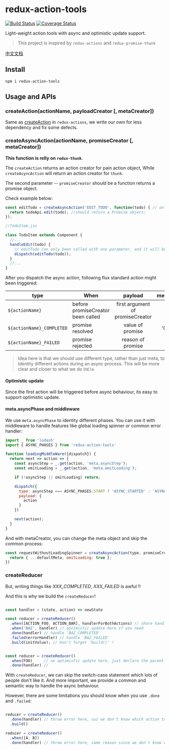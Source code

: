 # redux-action-tools

[![Build Status](https://travis-ci.org/kpaxqin/redux-action-tools.svg?branch=master)](https://travis-ci.org/kpaxqin/redux-action-tools)
[![Coverage Status](https://coveralls.io/repos/github/kpaxqin/redux-action-tools/badge.svg?branch=master)](https://coveralls.io/github/kpaxqin/redux-action-tools?branch=master)

Light-weight action tools with async and optimistic update support.

> This project is inspired by `redux-actions` and `redux-promise-thunk`

[中文文档](https://github.com/kpaxqin/redux-action-tools/blob/master/README_zh_CN.MD)

## Install
`npm i redux-action-tools`

## Usage and APIs

### createAction(actionName, payloadCreator [, metaCreator])

Same as [createAction](https://github.com/acdlite/redux-actions#createactiontype-payloadcreator--identity-metacreator) in `redux-actions`, we write our own for less dependency and fix some defects.

### createAsyncAction(actionName, promiseCreator [, metaCreator])

**This function is relly on `redux-thunk`**.

The `createAction` returns an action creator for pain action object, While `createAsyncAction` will return an action creator for `thunk`.

The second parameter -- `promiseCreator` should be a function returns a promise object.

Check example below:

```js
const editTodo = createAsyncAction('EDIT_TODO', function(todo) { // only one argument here
  return todoApi.edit(todo); //should return a Promise object;
});

//TodoItem.jsx

class TodoItem extends Component {
  //...
  handleEdit(todo) {
    // editTodo can only been called with one parameter, and it will be passed to the promiseCreator
    dispatch(editTodo(todo));
  }
  //...
}
```

After you dispatch the async action, following flux standard action might been triggered:

|     type           | When         |  payload  | meta.asyncPhase    |
| --------           |  -----      | :----:    | :----:  |
| `${actionName}` | before promiseCreator been called | first argument of promiseCreator | 'START' |
| `${actionName}_COMPLETED` | promise resolved | value of promise | 'COMPLETED' |
| `${actionName}_FAILED` | promise rejected | reason of promise | 'FAILED' |


> Idea here is that we should use different type, rather than just meta, to identity different actions during an async process. This will be more clear and closer to what we do in`Elm`

#### Optimistic update

Since the first action will be triggered before async behaviour, its easy to support optimistic update.

#### meta.asyncPhase and middleware

We use `meta.asyncPhase` to identity different phases.
You can use it with middleware to handle features like global loading spinner or common error handler:

```js
import _ from 'lodash'
import { ASYNC_PHASES } from 'redux-action-tools'

function loadingMiddleWare({dispatch}) {
  return next => action => {
    const asyncStep = _.get(action, 'meta.asyncStep');
    const omitLoading = _.get(action, 'meta.omitLoading');

    if (!asyncStep || omitLoading) return;

    dispatch({
      type: asyncStep === ASYNC_PHASES.START ? 'ASYNC_STARTED' : 'ASYNC_ENDED',
      payload: {
        action
      }
    })

    next(action);
  }
}

```

And with metaCreator, you can change the meta object and skip the common process:

```js
const requestWithoutLoadingSpinner = createAsyncAction(type, promiseCreator, (payload, defaultMeta) => {
  return { ...defaultMeta, omitLoading: true };
})
```


### createReducer

But, writing things like *XXX_COMPLETED*, *XXX_FAILED* is awful !!

And this is why we build the `createReducer`!

 ```js

 const handler = (state, action) => newState

 const reducer = createReducer()
   .when([ACTION_FOO, ACTION_BAR], handlerForBothActions) // share handler for multi actions
   .when('BAZ', handler) // optimistic update here if you need
   .done(handler) // handle 'BAZ_COMPLETED'
   .failed(errorHandler) // handle 'BAZ_FAILED'
   .build(initValue); // Don't forget 'build()' !


 const reducer = createReducer()
   .when(FOO)     // no optimistic update here, just declare the parent action for .done & .failed
   .done(handler) //
 ```

With `createReducer`, we can skip the switch-case statement which lots of people don't like it.
And more important, we provide a common and semantic way to handle the async behaviour.

However, there are some limitations you should know when you use `.done` and `.failed`:

 ```js

 reducer = createReducer()
   .done(handler) // throw error here, cuz we don't know which action to handle
   .build()

 reducer = createReducer()
   .when([A, B])
   .done(handler) // throw error here, same reason since we don't know which one you mean

 ```


